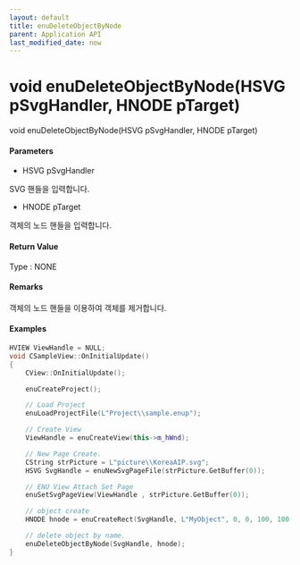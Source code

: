 ```yaml
---
layout: default
title: enuDeleteObjectByNode
parent: Application API
last_modified_date: now
---
```

# void enuDeleteObjectByNode\(HSVG pSvgHandler, HNODE pTarget\)

void enuDeleteObjectByNode\(HSVG pSvgHandler, HNODE pTarget\)

#### Parameters

* HSVG pSvgHandler

SVG 핸들을 입력합니다.

* HNODE pTarget

객체의 노드 핸들을 입력합니다.

#### Return Value

Type : NONE

#### Remarks

객체의 노드 핸들을 이용하여 객체를 제거합니다.

#### Examples

```cpp
HVIEW ViewHandle = NULL; 
void CSampleView::OnInitialUpdate() 
{ 
    CView::OnInitialUpdate(); 

    enuCreateProject(); 

    // Load Project
    enuLoadProjectFile(L"Project\\sample.enup"); 

    // Create View
    ViewHandle = enuCreateView(this->m_hWnd); 

    // New Page Create. 
    CString strPicture = L"picture\\KoreaAIP.svg"; 
    HSVG SvgHandle = enuNewSvgPageFile(strPicture.GetBuffer(0)); 

    // ENU View Attach Set Page 
    enuSetSvgPageView(ViewHandle , strPicture.GetBuffer(0)); 

    // object create
    HNODE hnode = enuCreateRect(SvgHandle, L"MyObject", 0, 0, 100, 100, 0, 0);

    // delete object by name.
    enuDeleteObjectByNode(SvgHandle, hnode);
}
```



